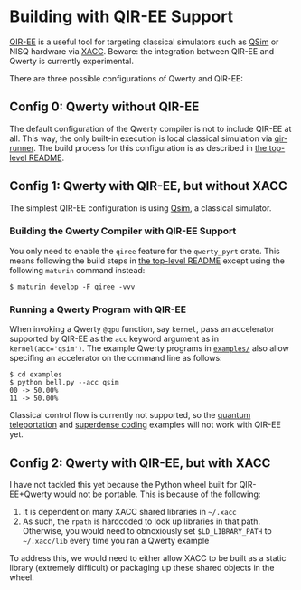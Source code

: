 Building with QIR-EE Support
============================

[QIR-EE][1] is a useful tool for targeting classical simulators such as
[QSim][3] or NISQ hardware via [XACC][2]. Beware: the integration between
QIR-EE and Qwerty is currently experimental.

There are three possible configurations of Qwerty and QIR-EE:

Config 0: Qwerty without QIR-EE
-------------------------------

The default configuration of the Qwerty compiler is not to include QIR-EE at
all. This way, the only built-in execution is local classical simulation via
[qir-runner][4]. The build process for this configuration is as described in
[the top-level README](../README.md).

Config 1: Qwerty with QIR-EE, but without XACC
----------------------------------------------

The simplest QIR-EE configuration is using [Qsim][3], a classical simulator.

### Building the Qwerty Compiler with QIR-EE Support

You only need to enable the `qiree` feature for the `qwerty_pyrt` crate. This
means following the build steps in [the top-level README](../README.md) except
using the following `maturin` command instead:

    $ maturin develop -F qiree -vvv

### Running a Qwerty Program with QIR-EE

When invoking a Qwerty `@qpu` function, say `kernel`, pass an accelerator
supported by QIR-EE as the `acc` keyword argument as in `kernel(acc='qsim')`.
The example Qwerty programs in [`examples/`](../examples/) also allow specifing 
an accelerator on the command line as follows:

    $ cd examples
    $ python bell.py --acc qsim
    00 -> 50.00%
    11 -> 50.00%

Classical control flow is currently not supported, so the [quantum
teleportation](../examples/teleport.py) and [superdense
coding](../examples/superdense.py) examples will not work with QIR-EE yet.

Config 2: Qwerty with QIR-EE, but with XACC
-------------------------------------------

I have not tackled this yet because the Python wheel built for QIR-EE+Qwerty
would not be portable. This is because of the following:

1. It is dependent on many XACC shared libraries in `~/.xacc`
2. As such, the `rpath` is hardcoded to look up libraries in that path.
   Otherwise, you would need to obnoxiously set `$LD_LIBRARY_PATH` to
   `~/.xacc/lib` every time you ran a Qwerty example

To address this, we would need to either allow XACC to be built as a static
library (extremely difficult) or packaging up these shared objects in the
wheel.

[1]: https://arxiv.org/abs/2404.14299
[2]: https://arxiv.org/abs/1911.02452
[3]: https://github.com/quantumlib/qsim
[4]: https://github.com/qir-alliance/qir-runner/
